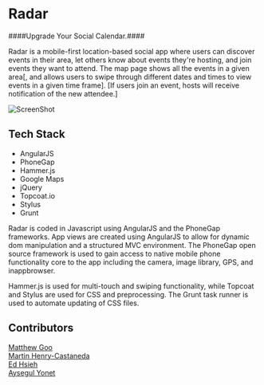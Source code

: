 # Radar #
####Upgrade Your Social Calendar.####

Radar is a mobile-first location-based social app where users can discover events in their area, let others know about events they're hosting, and join events they want to attend. The map page shows all the events in a given area[, and allows users to swipe through different dates and times to view events in a given time frame]. [If users join an event, hosts will receive notification of the new attendee.]



![ScreenShot](http://farm8.staticflickr.com/7375/10426054384_a9839c6cc7_o.png)

## Tech Stack ##
* AngularJS
* PhoneGap
* Hammer.js
* Google Maps
* jQuery
* Topcoat.io
* Stylus
* Grunt

Radar is coded in Javascript using AngularJS and the PhoneGap frameworks. App views are created using AngularJS to allow for dynamic dom manipulation and a structured MVC environment. The PhoneGap open source framework is used to gain access to native mobile phone functionality core to the app including the camera, image library, GPS, and inappbrowser. 

Hammer.js is used for multi-touch and swiping functionality, while Topcoat and Stylus are used for CSS and preprocessing. The Grunt task runner is used to automate updating of CSS files.

## Contributors ##
<a href="https://github.com/moog16">Matthew Goo</a><br>
<a href="https://github.com/emailnitram">Martin Henry-Castaneda</a><br>
<a href="https://github.com/eddyfh">Ed Hsieh</a><br>
<a href="https://github.com/Yonet">Aysegul Yonet</a>
